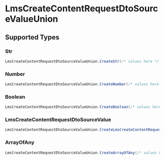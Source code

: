 # LmsCreateContentRequestDtoSourceValueUnion


## Supported Types

### Str

```csharp
LmsCreateContentRequestDtoSourceValueUnion.CreateStr(/* values here */);
```

### Number

```csharp
LmsCreateContentRequestDtoSourceValueUnion.CreateNumber(/* values here */);
```

### Boolean

```csharp
LmsCreateContentRequestDtoSourceValueUnion.CreateBoolean(/* values here */);
```

### LmsCreateContentRequestDtoSourceValue

```csharp
LmsCreateContentRequestDtoSourceValueUnion.CreateLmsCreateContentRequestDtoSourceValue(/* values here */);
```

### ArrayOfAny

```csharp
LmsCreateContentRequestDtoSourceValueUnion.CreateArrayOfAny(/* values here */);
```
